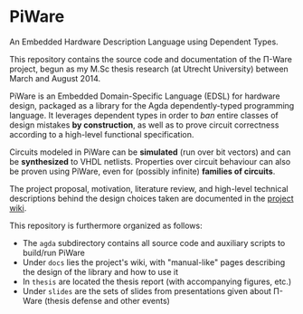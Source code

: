 PiWare
======

An Embedded Hardware Description Language using Dependent Types.

This repository contains the source code and documentation of the Π-Ware project,
begun as my M.Sc thesis research (at Utrecht University) between March and August 2014.

PiWare is an Embedded Domain-Specific Language (EDSL) for hardware design,
packaged as a library for the Agda dependently-typed programming language.
It leverages dependent types in order to _ban_ entire classes of design mistakes **by construction**,
as well as to prove circuit correctness according to a high-level functional specification.

Circuits modeled in PiWare can be **simulated** (run over bit vectors) and can be **synthesized** to VHDL netlists.
Properties over circuit behaviour can also be proven using PiWare, even for (possibly infinite) **families of circuits**.

The project proposal, motivation, literature review,
and high-level technical descriptions behind the design choices taken are documented in the
[project wiki](https://github.com/joaopizani/piware/wiki).

This repository is furthermore organized as follows:

  * The `agda` subdirectory contains all source code and auxiliary scripts to build/run PiWare
  * Under `docs` lies the project's wiki, with "manual-like" pages describing the design of the library and how to use it
  * In `thesis` are located the thesis report (with accompanying figures, etc.)
  * Under `slides` are the sets of slides from presentations given about Π-Ware (thesis defense and other events)
